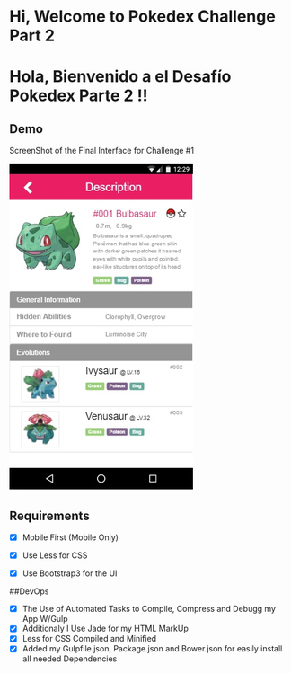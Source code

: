 ﻿# Hi, Welcome to Pokedex Challenge Part 2


# Hola, Bienvenido a el Desafío Pokedex Parte 2 !!



## Demo



ScreenShot of the Final Interface for Challenge #1



![Demo](ScreenShoot.jpg)



## Requirements



- [X] Mobile First (Mobile Only)
- [X] Use Less for CSS

- [X] Use Bootstrap3 for the UI

##DevOps

- [X] The Use of Automated Tasks to Compile, Compress and Debugg my App W/Gulp
- [X] Additionaly I Use Jade for my HTML MarkUp 
- [X] Less for CSS Compiled and Minified 
- [X] Added my Gulpfile.json, Package.json and Bower.json for easily install all needed Dependencies
